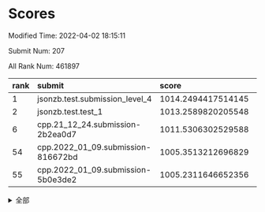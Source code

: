 # Scores

Modified Time: 2022-04-02 18:15:11

Submit Num: 207

All Rank Num: 461897

| rank |               submit               |       score        |       sigma        | pk_num |
| :--- | :--------------------------------- | :----------------- | :----------------- | :----- |
| 1    | jsonzb.test.submission_level_4     | 1014.2494417514145 | 0.8116917106525359 | 8923   |
| 2    | jsonzb.test.test_1                 | 1013.2589820205548 | 0.8025286424127241 | 8928   |
| 6    | cpp.21_12_24.submission-2b2ea0d7   | 1011.5306302529588 | 0.7570449347979533 | 8921   |
| 54   | cpp.2022_01_09.submission-816672bd | 1005.3513212696829 | 0.7111442493534798 | 8926   |
| 55   | cpp.2022_01_09.submission-5b0e3de2 | 1005.2311646652356 | 0.724190885994333  | 8926   |


<details>
<summary>全部</summary>

| rank |                 submit                 |       score        |       sigma        | pk_num |
| :--- | :------------------------------------- | :----------------- | :----------------- | :----- |
| 1    | jsonzb.test.submission_level_4         | 1014.2494417514145 | 0.8116917106525359 | 8923   |
| 2    | jsonzb.test.test_1                     | 1013.2589820205548 | 0.8025286424127241 | 8928   |
| 3    | gobigger.level_3.submission_level_3_37 | 1012.0010258333831 | 0.7804967772810686 | 8919   |
| 4    | gobigger.level_3.submission_level_3_48 | 1011.690869765227  | 0.7606631592475853 | 8928   |
| 5    | gobigger.level_3.submission_level_3_12 | 1011.681223807355  | 0.7967544479350506 | 8926   |
| 6    | cpp.21_12_24.submission-2b2ea0d7       | 1011.5306302529588 | 0.7570449347979533 | 8921   |
| 7    | gobigger.level_3.submission_level_3_34 | 1011.2900285511848 | 0.7555399485589378 | 8926   |
| 8    | gobigger.level_3.submission_level_3_47 | 1011.1526497257822 | 0.777059323824396  | 8928   |
| 9    | gobigger.level_3.submission_level_3_22 | 1011.1477543686337 | 0.7750780499331605 | 8931   |
| 10   | gobigger.level_3.submission_level_3_7  | 1010.9804341566363 | 0.7626931487407135 | 8926   |
| 11   | gobigger.level_3.submission_level_3_25 | 1010.9450995349463 | 0.7592463923052098 | 8925   |
| 12   | gobigger.level_3.submission_level_3_15 | 1010.8048414981432 | 0.774048199264631  | 8920   |
| 13   | gobigger.level_3.submission_level_3_1  | 1010.8000155787778 | 0.7792280607012694 | 8925   |
| 14   | gobigger.level_3.submission_level_3_42 | 1010.5970666367165 | 0.7715443390977108 | 8924   |
| 15   | gobigger.level_3.submission_level_3_31 | 1010.5906490667955 | 0.7650862141635617 | 8918   |
| 16   | gobigger.level_3.submission_level_3_39 | 1010.4856842007047 | 0.7620337541409454 | 8923   |
| 17   | gobigger.level_3.submission_level_3_8  | 1010.4659682261663 | 0.7660672863782516 | 8925   |
| 18   | gobigger.level_3.submission_level_3_20 | 1010.4447713739061 | 0.7623228021529024 | 8925   |
| 19   | gobigger.level_3.submission_level_3_16 | 1010.4410830908575 | 0.750545190165267  | 8929   |
| 20   | gobigger.level_3.submission_level_3_9  | 1010.4065810957544 | 0.7688781133536394 | 8927   |
| 21   | gobigger.level_3.submission_level_3_29 | 1010.271973251271  | 0.7506576842041842 | 8927   |
| 22   | gobigger.level_3.submission_level_3_4  | 1010.2403399906633 | 0.7386605503989322 | 8925   |
| 23   | gobigger.level_3.submission_level_3_26 | 1010.1622641491794 | 0.7515899350281008 | 8927   |
| 24   | gobigger.level_3.submission_level_3_33 | 1010.1213832094152 | 0.7772946221949396 | 8923   |
| 25   | gobigger.level_3.submission_level_3_35 | 1010.0874704655612 | 0.77032141307553   | 8926   |
| 26   | gobigger.level_3.submission_level_3_19 | 1010.0454705910704 | 0.7769364313335523 | 8928   |
| 27   | gobigger.level_3.submission_level_3_32 | 1010.0255748733125 | 0.7599658517776228 | 8928   |
| 28   | gobigger.level_3.submission_level_3_38 | 1009.9572623137675 | 0.7429419692605429 | 8926   |
| 29   | gobigger.level_3.submission_level_3_23 | 1009.9163932430301 | 0.7584494907680179 | 8920   |
| 30   | gobigger.level_3.submission_level_3_43 | 1009.7992097423867 | 0.7617877698310657 | 8924   |
| 31   | gobigger.level_3.submission_level_3_14 | 1009.7874001362546 | 0.7465324664041371 | 8930   |
| 32   | gobigger.level_3.submission_level_3_21 | 1009.7462909780394 | 0.7560434353167138 | 8926   |
| 33   | gobigger.level_3.submission_level_3_0  | 1009.7351622357837 | 0.7812971812705167 | 8927   |
| 34   | gobigger.level_3.submission_level_3_10 | 1009.7133483376268 | 0.765016887752571  | 8927   |
| 35   | gobigger.level_3.submission_level_3_24 | 1009.7127980685832 | 0.7600469885431032 | 8927   |
| 36   | gobigger.level_3.submission_level_3_40 | 1009.560679357033  | 0.7358139124251217 | 8927   |
| 37   | gobigger.level_3.submission_level_3_28 | 1009.5584781221679 | 0.7495840909520363 | 8926   |
| 38   | gobigger.level_3.submission_level_3_2  | 1009.4699603844954 | 0.7500339855885734 | 8925   |
| 39   | gobigger.level_3.submission_level_3_11 | 1009.3718733102697 | 0.7738316566275263 | 8927   |
| 40   | gobigger.level_3.submission_level_3_41 | 1009.3033648836781 | 0.7426282741008252 | 8921   |
| 41   | gobigger.level_3.submission_level_3_13 | 1009.3010337875156 | 0.7678817243721071 | 8931   |
| 42   | gobigger.level_3.submission_level_3_44 | 1009.3005366429043 | 0.72897973439976   | 8929   |
| 43   | gobigger.level_3.submission_level_3_30 | 1009.2777375838349 | 0.748405690826391  | 8925   |
| 44   | gobigger.level_3.submission_level_3_5  | 1009.249271443989  | 0.7646755328960534 | 8928   |
| 45   | gobigger.level_3.submission_level_3_49 | 1009.1935967414639 | 0.7659718150554276 | 8926   |
| 46   | gobigger.level_3.submission_level_3_46 | 1008.8499507422966 | 0.7419086676061554 | 8924   |
| 47   | gobigger.level_3.submission_level_3_17 | 1008.8411987883601 | 0.7436159317173736 | 8928   |
| 48   | gobigger.level_3.submission_level_3_6  | 1008.8142652523518 | 0.7307343556171583 | 8929   |
| 49   | gobigger.level_3.submission_level_3_3  | 1008.7724428329236 | 0.7452908404460943 | 8925   |
| 50   | gobigger.level_3.submission_level_3_27 | 1008.7632884912418 | 0.7321394640568978 | 8927   |
| 51   | gobigger.level_3.submission_level_3_45 | 1008.7301924774138 | 0.7170566557493481 | 8927   |
| 52   | gobigger.level_3.submission_level_3_18 | 1008.562814441811  | 0.755859102750805  | 8931   |
| 53   | gobigger.level_3.submission_level_3_36 | 1007.8011133638356 | 0.7381735262182784 | 8925   |
| 54   | cpp.2022_01_09.submission-816672bd     | 1005.3513212696829 | 0.7111442493534798 | 8926   |
| 55   | cpp.2022_01_09.submission-5b0e3de2     | 1005.2311646652356 | 0.724190885994333  | 8926   |
| 56   | gobigger.level_1.submission_level_1_49 | 1004.8569213722857 | 0.7112661079147968 | 8926   |
| 57   | gobigger.level_1.submission_level_1_41 | 1004.8244847577919 | 0.7233848201133454 | 8925   |
| 58   | gobigger.level_1.submission_level_1_0  | 1004.7025806612157 | 0.727609505212477  | 8927   |
| 59   | gobigger.level_1.submission_level_1_1  | 1004.5953899114335 | 0.719738901929466  | 8927   |
| 60   | gobigger.level_1.submission_level_1_11 | 1004.4830940028112 | 0.7260041533512988 | 8927   |
| 61   | gobigger.level_1.submission_level_1_3  | 1004.3841869501086 | 0.7067806118659997 | 8920   |
| 62   | gobigger.level_1.submission_level_1_7  | 1004.341824433387  | 0.7104293109483295 | 8922   |
| 63   | gobigger.level_1.submission_level_1_27 | 1004.3077577076142 | 0.7295501744100311 | 8930   |
| 64   | gobigger.level_1.submission_level_1_18 | 1004.2673922019034 | 0.7265077777378773 | 8927   |
| 65   | gobigger.level_1.submission_level_1_46 | 1004.2051497274974 | 0.7138522902413459 | 8928   |
| 66   | gobigger.level_1.submission_level_1_22 | 1004.1155060662461 | 0.7147700298248403 | 8925   |
| 67   | gobigger.level_1.submission_level_1_45 | 1004.0692888708205 | 0.7200185736093132 | 8924   |
| 68   | gobigger.level_1.submission_level_1_14 | 1003.9780775830076 | 0.7145229196856762 | 8924   |
| 69   | gobigger.level_1.submission_level_1_9  | 1003.9339894573202 | 0.744240718061831  | 8923   |
| 70   | gobigger.level_1.submission_level_1_26 | 1003.9085145585669 | 0.71932956317385   | 8929   |
| 71   | gobigger.level_1.submission_level_1_35 | 1003.863883130746  | 0.7313939883971534 | 8929   |
| 72   | gobigger.level_1.submission_level_1_31 | 1003.7794608880309 | 0.7217464967075123 | 8921   |
| 73   | gobigger.level_1.submission_level_1_47 | 1003.710774624838  | 0.7211859464181454 | 8921   |
| 74   | gobigger.level_1.submission_level_1_17 | 1003.6570081475945 | 0.7173257932836021 | 8925   |
| 75   | gobigger.level_1.submission_level_1_38 | 1003.6166686728787 | 0.7130840216977133 | 8919   |
| 76   | gobigger.level_1.submission_level_1_36 | 1003.6160477230121 | 0.7238197954222975 | 8924   |
| 77   | gobigger.level_1.submission_level_1_44 | 1003.5670757620134 | 0.7235551049442417 | 8925   |
| 78   | gobigger.level_1.submission_level_1_48 | 1003.5343085341198 | 0.7232172102908958 | 8917   |
| 79   | gobigger.level_1.submission_level_1_29 | 1003.4136869504424 | 0.7135506158969773 | 8923   |
| 80   | gobigger.level_1.submission_level_1_37 | 1003.3742335391094 | 0.7167677315151084 | 8929   |
| 81   | gobigger.level_1.submission_level_1_20 | 1003.36027857236   | 0.7205864824273427 | 8925   |
| 82   | gobigger.level_1.submission_level_1_4  | 1003.335635309353  | 0.7136981823012355 | 8932   |
| 83   | gobigger.level_1.submission_level_1_28 | 1003.3214751931757 | 0.7024019779295884 | 8929   |
| 84   | gobigger.level_1.submission_level_1_12 | 1003.2891744467064 | 0.7118333921287104 | 8928   |
| 85   | gobigger.level_1.submission_level_1_33 | 1003.2850202583957 | 0.7308484972381158 | 8930   |
| 86   | gobigger.level_1.submission_level_1_34 | 1003.2790141746813 | 0.6978855394837037 | 8929   |
| 87   | gobigger.level_1.submission_level_1_32 | 1003.1806890723539 | 0.712640869897858  | 8928   |
| 88   | gobigger.level_1.submission_level_1_43 | 1003.1628249281978 | 0.7149076841357596 | 8925   |
| 89   | gobigger.level_1.submission_level_1_8  | 1003.1427747630602 | 0.7113506759600945 | 8928   |
| 90   | gobigger.level_1.submission_level_1_2  | 1003.054112206765  | 0.7210256569609929 | 8927   |
| 91   | gobigger.level_1.submission_level_1_19 | 1003.0047238683707 | 0.7110617606100591 | 8924   |
| 92   | gobigger.level_1.submission_level_1_30 | 1002.8790594471914 | 0.7186081620237224 | 8927   |
| 93   | gobigger.level_1.submission_level_1_13 | 1002.8546658587695 | 0.7174531088187814 | 8927   |
| 94   | gobigger.level_1.submission_level_1_21 | 1002.8388548722821 | 0.7117690646837557 | 8921   |
| 95   | gobigger.level_1.submission_level_1_10 | 1002.8293727223145 | 0.7068261111479479 | 8924   |
| 96   | gobigger.level_1.submission_level_1_23 | 1002.8099765438541 | 0.7021693632650173 | 8924   |
| 97   | gobigger.level_1.submission_level_1_15 | 1002.7639712477377 | 0.7107197379778003 | 8926   |
| 98   | gobigger.level_1.submission_level_1_5  | 1002.5801289010457 | 0.7234547110377109 | 8922   |
| 99   | gobigger.level_1.submission_level_1_6  | 1002.3196773327237 | 0.7104679647836936 | 8925   |
| 100  | gobigger.level_1.submission_level_1_25 | 1002.2150044416172 | 0.7183530265476071 | 8929   |
| 101  | gobigger.level_1.submission_level_1_40 | 1001.9510347322639 | 0.7128585503493637 | 8922   |
| 102  | gobigger.level_1.submission_level_1_39 | 1001.7940982849244 | 0.7196852328927759 | 8923   |
| 103  | gobigger.level_1.submission_level_1_16 | 1001.6229785543455 | 0.7099172729999161 | 8929   |
| 104  | gobigger.level_1.submission_level_1_42 | 1001.4050573930784 | 0.7092779859792628 | 8926   |
| 105  | gobigger.level_1.submission_level_1_24 | 1001.0762859381093 | 0.7106243941373653 | 8928   |
| 106  | gobigger.random.submission_random_19   | 997.5941244590715  | 0.7104097198657972 | 8927   |
| 107  | gobigger.random.submission_random_29   | 997.5896611248953  | 0.7027617831832249 | 8928   |
| 108  | gobigger.random.submission_random_42   | 997.1582090554899  | 0.723358537142727  | 8927   |
| 109  | gobigger.random.submission_random_31   | 996.9543854036855  | 0.7038216293365605 | 8928   |
| 110  | gobigger.random.submission_random_12   | 996.9079960065674  | 0.6919455411224774 | 8924   |
| 111  | gobigger.random.submission_random_14   | 996.780645049642   | 0.6961985302663696 | 8927   |
| 112  | gobigger.random.submission_random_4    | 996.776616738109   | 0.7127586501799968 | 8931   |
| 113  | gobigger.random.submission_random_26   | 996.7391090063848  | 0.7142905497787363 | 8921   |
| 114  | gobigger.random.submission_random_49   | 996.7164334129457  | 0.6940976548733058 | 8926   |
| 115  | gobigger.random.submission_random_48   | 996.6359028322698  | 0.7236345319447223 | 8927   |
| 116  | gobigger.random.submission_random_5    | 996.5764958303663  | 0.7145025627022622 | 8924   |
| 117  | gobigger.random.submission_random_24   | 996.5604926111369  | 0.7176094021712952 | 8927   |
| 118  | gobigger.random.submission_random_6    | 996.5304718304287  | 0.7080264015524622 | 8929   |
| 119  | gobigger.random.submission_random_11   | 996.5089184819798  | 0.7017198325518016 | 8927   |
| 120  | gobigger.random.submission_random_1    | 996.5080153320627  | 0.7161462019599372 | 8923   |
| 121  | gobigger.random.submission_random_43   | 996.4978714380336  | 0.7152724388009658 | 8925   |
| 122  | gobigger.random.submission_random_3    | 996.4125359570698  | 0.7188887962571718 | 8929   |
| 123  | gobigger.random.submission_random_22   | 996.3320850645504  | 0.7223703417873764 | 8927   |
| 124  | gobigger.random.submission_random_23   | 996.3175507284736  | 0.7060395762911796 | 8927   |
| 125  | gobigger.random.submission_random_10   | 996.2499080878931  | 0.7052911739936312 | 8926   |
| 126  | gobigger.random.submission_random_21   | 996.2071893300455  | 0.721911755174829  | 8926   |
| 127  | gobigger.random.submission_random_45   | 996.1375232294959  | 0.7206876549769338 | 8923   |
| 128  | gobigger.random.submission_random_16   | 996.1149585012083  | 0.7059153327126012 | 8923   |
| 129  | gobigger.random.submission_random_17   | 996.1114135955916  | 0.7031896213802404 | 8930   |
| 130  | gobigger.random.submission_random_30   | 996.1048298981693  | 0.7133670423993423 | 8927   |
| 131  | gobigger.random.submission_random_40   | 996.0669672547111  | 0.7011384155625591 | 8923   |
| 132  | gobigger.random.submission_random_7    | 996.033679539356   | 0.7032928053293858 | 8925   |
| 133  | gobigger.random.submission_random_44   | 996.030086418547   | 0.6934613630012797 | 8929   |
| 134  | gobigger.random.submission_random_36   | 995.9588649011538  | 0.7051477675430762 | 8929   |
| 135  | gobigger.random.submission_random_18   | 995.8249001864874  | 0.7191809198520692 | 8928   |
| 136  | gobigger.random.submission_random_46   | 995.7976694751935  | 0.7193900909929404 | 8925   |
| 137  | gobigger.random.submission_random_33   | 995.7384018840594  | 0.710878405144604  | 8925   |
| 138  | gobigger.random.submission_random_34   | 995.7269987874643  | 0.7055011392321505 | 8927   |
| 139  | gobigger.random.submission_random_27   | 995.6970158285272  | 0.707353452370269  | 8927   |
| 140  | gobigger.random.submission_random_37   | 995.6630974380242  | 0.710722982897701  | 8923   |
| 141  | gobigger.random.submission_random_8    | 995.6422994894758  | 0.7090522226093203 | 8924   |
| 142  | gobigger.random.submission_random_32   | 995.5621374982428  | 0.7243690108112949 | 8921   |
| 143  | gobigger.random.submission_random_2    | 995.5391687939677  | 0.7025732629203224 | 8926   |
| 144  | gobigger.random.submission_random_20   | 995.5140345625418  | 0.7237851393385772 | 8928   |
| 145  | gobigger.random.submission_random_25   | 995.4983755278894  | 0.7138539783021105 | 8924   |
| 146  | gobigger.random.submission_random_35   | 995.4669142562104  | 0.707501492138688  | 8924   |
| 147  | gobigger.random.submission_random_9    | 995.4429069521541  | 0.717568115904321  | 8925   |
| 148  | gobigger.random.submission_random_0    | 995.4068151905636  | 0.7169432730985913 | 8932   |
| 149  | gobigger.random.submission_random_15   | 995.3973956683764  | 0.7282344268950426 | 8922   |
| 150  | gobigger.random.submission_random_28   | 995.29237572029    | 0.715632910725711  | 8929   |
| 151  | gobigger.random.submission_random_13   | 995.1795758808327  | 0.7176052656416781 | 8928   |
| 152  | gobigger.random.submission_random_38   | 994.9383593384019  | 0.7140798986421462 | 8923   |
| 153  | gobigger.random.submission_random_41   | 994.9269546308899  | 0.724005650883867  | 8929   |
| 154  | gobigger.random.submission_random_39   | 994.8007457399226  | 0.7172034659921893 | 8923   |
| 155  | gobigger.level_2.submission_level_2_35 | 994.7985151464411  | 0.7389369990264775 | 8925   |
| 156  | gobigger.random.submission_random_47   | 994.6871798474142  | 0.7065772004170896 | 8928   |
| 157  | gobigger.level_2.submission_level_2_39 | 993.7695048654816  | 0.7253811069852109 | 8926   |
| 158  | gobigger.level_2.submission_level_2_8  | 993.7514001750316  | 0.7223893194871779 | 8919   |
| 159  | gobigger.level_2.submission_level_2_5  | 993.6139813638949  | 0.7343137082639638 | 8922   |
| 160  | gobigger.level_2.submission_level_2_28 | 993.5400087816536  | 0.7342636563909947 | 8927   |
| 161  | gobigger.level_2.submission_level_2_3  | 993.3167544981903  | 0.7325170923349621 | 8927   |
| 162  | gobigger.level_2.submission_level_2_40 | 993.2991733548486  | 0.7310177129655987 | 8924   |
| 163  | gobigger.level_2.submission_level_2_43 | 993.2203204686537  | 0.7405259175682034 | 8925   |
| 164  | gobigger.level_2.submission_level_2_7  | 993.1239259449912  | 0.7212475815738382 | 8925   |
| 165  | gobigger.level_2.submission_level_2_37 | 993.0870801371516  | 0.7362886227258275 | 8927   |
| 166  | gobigger.level_2.submission_level_2_12 | 992.9975643393147  | 0.7529317772684241 | 8926   |
| 167  | gobigger.level_2.submission_level_2_34 | 992.940627249106   | 0.736037699721655  | 8924   |
| 168  | gobigger.level_2.submission_level_2_19 | 992.7327272306433  | 0.7318431301204069 | 8927   |
| 169  | gobigger.level_2.submission_level_2_47 | 992.6937499730349  | 0.7311700488977875 | 8926   |
| 170  | gobigger.level_2.submission_level_2_41 | 992.4951028231902  | 0.7375831366146604 | 8921   |
| 171  | gobigger.level_2.submission_level_2_49 | 992.4367809522228  | 0.7444589277190977 | 8922   |
| 172  | gobigger.level_2.submission_level_2_38 | 992.3902032875046  | 0.7518799669498709 | 8925   |
| 173  | gobigger.level_2.submission_level_2_16 | 992.3096192179867  | 0.7329542313959019 | 8923   |
| 174  | gobigger.level_2.submission_level_2_36 | 992.1515498871246  | 0.7540161142137267 | 8925   |
| 175  | gobigger.level_2.submission_level_2_10 | 992.1395851459881  | 0.7448028484860122 | 8921   |
| 176  | gobigger.level_2.submission_level_2_32 | 992.0237575334004  | 0.7674700358187516 | 8925   |
| 177  | gobigger.level_2.submission_level_2_21 | 991.96485372904    | 0.7552206145539254 | 8922   |
| 178  | gobigger.level_2.submission_level_2_31 | 991.9147166228174  | 0.7629122338081045 | 8924   |
| 179  | gobigger.level_2.submission_level_2_45 | 991.8833256506003  | 0.7480066728648461 | 8929   |
| 180  | gobigger.level_2.submission_level_2_18 | 991.8736326021852  | 0.7570055641983877 | 8923   |
| 181  | gobigger.level_2.submission_level_2_25 | 991.8597812966442  | 0.7385442264438841 | 8921   |
| 182  | gobigger.level_2.submission_level_2_26 | 991.8248020049712  | 0.7483180806993914 | 8926   |
| 183  | gobigger.level_2.submission_level_2_20 | 991.761368233283   | 0.7430950866247839 | 8927   |
| 184  | gobigger.level_2.submission_level_2_4  | 991.7156621749807  | 0.7353270432083195 | 8923   |
| 185  | gobigger.level_2.submission_level_2_46 | 991.7131564315264  | 0.7465692230604193 | 8926   |
| 186  | gobigger.level_2.submission_level_2_14 | 991.6909769243014  | 0.7403765808572347 | 8926   |
| 187  | gobigger.level_2.submission_level_2_1  | 991.6503044137085  | 0.7510437342750005 | 8922   |
| 188  | gobigger.level_2.submission_level_2_44 | 991.6376415571598  | 0.7628494122826903 | 8927   |
| 189  | gobigger.level_2.submission_level_2_24 | 991.5689053715435  | 0.7501434845738049 | 8925   |
| 190  | gobigger.level_2.submission_level_2_27 | 991.5595051441128  | 0.7436788208364535 | 8926   |
| 191  | gobigger.level_2.submission_level_2_22 | 991.5274615545845  | 0.7567811163554012 | 8929   |
| 192  | gobigger.level_2.submission_level_2_13 | 991.5167428155389  | 0.7461902583505559 | 8924   |
| 193  | gobigger.level_2.submission_level_2_30 | 991.4989637772669  | 0.7427446928687318 | 8922   |
| 194  | gobigger.level_2.submission_level_2_11 | 991.4637198627912  | 0.7556810009393959 | 8924   |
| 195  | gobigger.level_2.submission_level_2_48 | 991.4495771974858  | 0.7718400539372643 | 8925   |
| 196  | gobigger.level_2.submission_level_2_33 | 991.4264534444418  | 0.7444776277996209 | 8922   |
| 197  | gobigger.level_2.submission_level_2_6  | 991.3874682293083  | 0.7436263491251404 | 8927   |
| 198  | gobigger.level_2.submission_level_2_23 | 991.318090956034   | 0.7637374171011998 | 8928   |
| 199  | gobigger.level_2.submission_level_2_42 | 991.1011803522254  | 0.7760105049645244 | 8932   |
| 200  | gobigger.level_2.submission_level_2_15 | 990.7767766806566  | 0.7594948566606918 | 8920   |
| 201  | gobigger.level_2.submission_level_2_0  | 990.7551193885942  | 0.7621431237328574 | 8927   |
| 202  | gobigger.level_2.submission_level_2_29 | 990.2416002425474  | 0.7447360180911291 | 8929   |
| 203  | gobigger.level_2.submission_level_2_2  | 990.1916670525188  | 0.7851070905004598 | 8923   |
| 204  | gobigger.level_2.submission_level_2_9  | 989.7987358102293  | 0.7734071838955887 | 8924   |
| 205  | gobigger.level_2.submission_level_2_17 | 989.2313305070703  | 0.7738661428513797 | 8925   |
| 206  | gobigger.none.submission_none_0        | 978.5544747721071  | 1.3519459931078577 | 8926   |
| 207  | gobigger.none.submission_none_1        | 973.9367566987879  | 1.811660989590608  | 8923   |

</details>